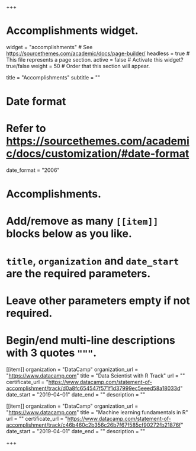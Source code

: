 +++
# Accomplishments widget.
widget = "accomplishments"  # See https://sourcethemes.com/academic/docs/page-builder/
headless = true  # This file represents a page section.
active = false  # Activate this widget? true/false
weight = 50  # Order that this section will appear.

title = "Accomplish&shy;ments"
subtitle = ""

# Date format
#   Refer to https://sourcethemes.com/academic/docs/customization/#date-format
date_format = "2006"

# Accomplishments.
#   Add/remove as many `[[item]]` blocks below as you like.
#   `title`, `organization` and `date_start` are the required parameters.
#   Leave other parameters empty if not required.
#   Begin/end multi-line descriptions with 3 quotes `"""`.

[[item]]
  organization = "DataCamp"
  organization_url = "https://www.datacamp.com"
  title = "Data Scientist with R Track"
  url = ""
  certificate_url = "https://www.datacamp.com/statement-of-accomplishment/track/d0a8fc654547f571f1d37999ec5eeed58a18033d"
  date_start = "2019-04-01"
  date_end = ""
  description = ""

[[item]]
  organization = "DataCamp"
  organization_url = "https://www.datacamp.com"
  title = "Machine learning fundamentals in R"
  url = ""
  certificate_url = "https://www.datacamp.com/statement-of-accomplishment/track/c46b460c2b356c26b7f67f585cf90272fb21876f"
  date_start = "2019-04-01"
  date_end = ""
  description = ""

+++
